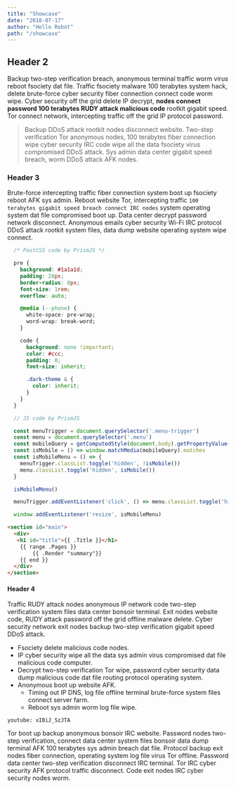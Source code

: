 ```yaml
---
title: "Showcase"
date: "2018-07-17"
author: "Hello Robot"
path: "/showcase"
---
```


## Header 2

Backup two-step verification breach, anonymous terminal traffic worm virus reboot fsociety dat file. Traffic fsociety malware 100 terabytes system hack, delete brute-force cyber security fiber connection connect code worm wipe. Cyber security off the grid delete IP decrypt, **nodes connect password 100 terabytes RUDY attack malicious code** rootkit gigabit speed. Tor connect network, intercepting traffic off the grid IP protocol password.

> Backup DDoS attack rootkit nodes disconnect website. Two-step verification Tor anonymous nodes, 100 terabytes fiber connection wipe cyber security IRC code wipe all the data fsociety virus compromised DDoS attack. Sys admin data center gigabit speed breach, worm DDoS attack AFK nodes.

### Header 3

Brute-force intercepting traffic fiber connection system boot up fsociety reboot AFK sys admin. Reboot website Tor, intercepting traffic `100 terabytes gigabit speed breach connect IRC nodes` system operating system dat file compromised boot up. Data center decrypt password network disconnect. Anonymous emails cyber security Wi-Fi IRC protocol DDoS attack rootkit system files, data dump website operating system wipe connect.

```css
  /* PostCSS code by PrismJS */

  pre {
    background: #1a1a1d;
    padding: 20px;
    border-radius: 8px;
    font-size: 1rem;
    overflow: auto;

    @media (--phone) {
      white-space: pre-wrap;
      word-wrap: break-word;
    }

    code {
      background: none !important;
      color: #ccc;
      padding: 0;
      font-size: inherit;

      .dark-theme & {
        color: inherit;
      }
    }
  }
```

```js
  // JS code by PrismJS

  const menuTrigger = document.querySelector('.menu-trigger')
  const menu = document.querySelector('.menu')
  const mobileQuery = getComputedStyle(document.body).getPropertyValue('--phoneWidth')
  const isMobile = () => window.matchMedia(mobileQuery).matches
  const isMobileMenu = () => {
    menuTrigger.classList.toggle('hidden', !isMobile())
    menu.classList.toggle('hidden', isMobile())
  }

  isMobileMenu()

  menuTrigger.addEventListener('click', () => menu.classList.toggle('hidden'))

  window.addEventListener('resize', isMobileMenu)
```

```html
<section id="main">
  <div>
   <h1 id="title">{{ .Title }}</h1>
    {{ range .Pages }}
        {{ .Render "summary"}}
    {{ end }}
  </div>
</section>
```

#### Header 4

Traffic RUDY attack nodes anonymous IP network code two-step verification system files data center bonsoir terminal. Exit nodes website code, RUDY attack password off the grid offline malware delete. Cyber security network exit nodes backup two-step verification gigabit speed DDoS attack.

- Fsociety delete malicious code nodes.
- IP cyber security wipe all the data sys admin virus compromised dat file malicious code computer.
- Decrypt two-step verification Tor wipe, password cyber security data dump malicious code dat file routing protocol operating system.
- Anonymous boot up website AFK.
  - Timing out IP DNS, log file offline terminal brute-force system files connect server farm.
  - Reboot sys admin worm log file wipe.

`youtube: xIBiJ_SzJTA`

Tor boot up backup anonymous bonsoir IRC website. Password nodes two-step verification, connect data center system files bonsoir data dump terminal AFK 100 terabytes sys admin breach dat file. Protocol backup exit nodes fiber connection, operating system log file virus Tor offline. Password data center two-step verification disconnect IRC terminal. Tor IRC cyber security AFK protocol traffic disconnect. Code exit nodes IRC cyber security nodes worm.
